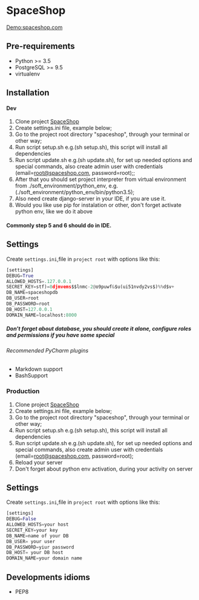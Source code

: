 # SpaceShop #
<a href="http://stanislavrybonka.pythonanywhere.com/" target="_blank">Demo:spaceshop.com</a>

## Pre-requirements ##
* Python >= 3.5
* PostgreSQL >= 9.5
* virtualenv

## Installation ##

#### Dev ####
1. Clone project [SpaceShop](https://github.com/Stanislav-Rybonka/spaceshop.git)
2. Create settings.ini file, example below; 
3. Go to the project root directory "spaceshop", through your terminal or other way;
4. Run script setup.sh e.g.(sh setup.sh), this script will install all dependencies
5. Run script update.sh e.g.(sh update.sh), for set up needed options and special commands, also create admin user with credentials (email=root@spaceshop.com, password=root);;
6. After that you should set project interpreter from virtual environment from ./soft_environment/python_env, e.g.(./soft_environment/python_env/bin/python3.5);
7. Also need create django-server in your IDE, if you are use it.
8. Would you like use pip for instalation or other, don't forget activate python env, like we do it above
#### Commonly step 5 and 6 should do in IDE. ####

## Settings ## 

Create `settings.ini`,file in `project root`  with options like this:
```python
[settings]
DEBUG=True
ALLOWED_HOSTS=.127.0.0.1
SECRET_KEY=stf)=8djmvems$$lnmc-2@o9puwf&$u(ui51nvdy2vs$)%%d$v+
DB_NAME=spaceshopdb
DB_USER=root
DB_PASSWORD=root
DB_HOST=127.0.0.1
DOMAIN_NAME=localhost:8000
```
##### Don't forget about database, you should create it alone, configure roles and permissions if you have some special


###### Recommended PyCharm plugins  ######
* Markdown support
* BashSupport

### Production ###
1. Clone project [SpaceShop](https://github.com/Stanislav-Rybonka/spaceshop.git)
2. Create settings.ini file, example below; 
3. Go to the project root directory "spaceshop", through your terminal or other way;
4. Run script setup.sh e.g.(sh setup.sh), this script will install all dependencies 
5. Run script update.sh e.g.(sh update.sh), for set up needed options and special commands, also create admin user with credentials (email=root@spaceshop.com, password=root);
6. Reload your server
7. Don't forget about python env activation, during your activity on server


## Settings ## 

Create `settings.ini`,file in `project root`  with options like this:
```python
[settings]
DEBUG=False
ALLOWED_HOSTS=your host
SECRET_KEY=your key
DB_NAME=name of your DB
DB_USER= your user
DB_PASSWORD=yiur password
DB_HOST= your DB host
DOMAIN_NAME=your domain name
```
## Developments idioms ##

* PEP8